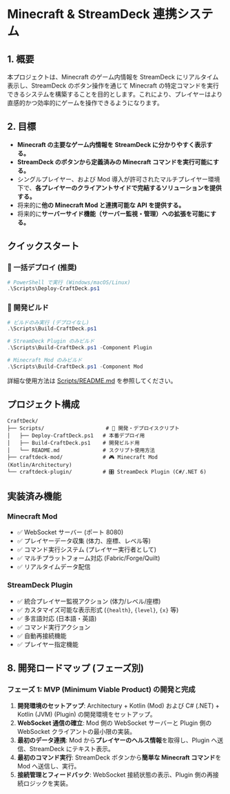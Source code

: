 # Minecraft & StreamDeck 連携システム

## 1. 概要

本プロジェクトは、Minecraft のゲーム内情報を StreamDeck にリアルタイム表示し、StreamDeck のボタン操作を通じて Minecraft の特定コマンドを実行できるシステムを構築することを目的とします。これにより、プレイヤーはより直感的かつ効率的にゲームを操作できるようになります。

## 2. 目標

*   **Minecraft の主要なゲーム内情報を StreamDeck に分かりやすく表示する。**
*   **StreamDeck のボタンから定義済みの Minecraft コマンドを実行可能にする。**
*   シングルプレイヤー、および Mod 導入が許可されたマルチプレイヤー環境下で、**各プレイヤーのクライアントサイドで完結するソリューションを提供する。**
*   将来的に**他の Minecraft Mod と連携可能な API を提供する。**
*   将来的に**サーバーサイド機能（サーバー監視・管理）への拡張を可能にする。**

## クイックスタート

### 🚀 一括デプロイ (推奨)
```powershell
# PowerShell で実行 (Windows/macOS/Linux)
.\Scripts\Deploy-CraftDeck.ps1
```

### 🔨 開発ビルド
```powershell
# ビルドのみ実行 (デプロイなし)
.\Scripts\Build-CraftDeck.ps1

# StreamDeck Plugin のみビルド
.\Scripts\Build-CraftDeck.ps1 -Component Plugin

# Minecraft Mod のみビルド
.\Scripts\Build-CraftDeck.ps1 -Component Mod
```

詳細な使用方法は [Scripts/README.md](Scripts/README.md) を参照してください。

## プロジェクト構成

```
CraftDeck/
├── Scripts/                    # 🔧 開発・デプロイスクリプト
│   ├── Deploy-CraftDeck.ps1   # 本番デプロイ用
│   ├── Build-CraftDeck.ps1    # 開発ビルド用
│   └── README.md              # スクリプト使用方法
├── craftdeck-mod/             # 🎮 Minecraft Mod (Kotlin/Architectury)
└── craftdeck-plugin/          # 🎛️ StreamDeck Plugin (C#/.NET 6)
```

## 実装済み機能

### Minecraft Mod
- ✅ WebSocket サーバー (ポート 8080)
- ✅ プレイヤーデータ収集 (体力、座標、レベル等)
- ✅ コマンド実行システム (プレイヤー実行者として)
- ✅ マルチプラットフォーム対応 (Fabric/Forge/Quilt)
- ✅ リアルタイムデータ配信

### StreamDeck Plugin
- ✅ 統合プレイヤー監視アクション (体力/レベル/座標)
- ✅ カスタマイズ可能な表示形式 (`{health}`, `{level}`, `{x}` 等)
- ✅ 多言語対応 (日本語・英語)
- ✅ コマンド実行アクション
- ✅ 自動再接続機能
- ✅ プレイヤー指定機能

## 8. 開発ロードマップ (フェーズ別)

### フェーズ 1: MVP (Minimum Viable Product) の開発と完成

1.  **開発環境のセットアップ**: Architectury + Kotlin (Mod) および C# (.NET) + Kotlin (JVM) (Plugin) の開発環境をセットアップ。
2.  **WebSocket 通信の確立**: Mod 側の WebSocket サーバーと Plugin 側の WebSocket クライアントの最小限の実装。
3.  **最初のデータ連携**: Mod から**プレイヤーのヘルス情報**を取得し、Plugin へ送信、StreamDeck にテキスト表示。
4.  **最初のコマンド実行**: StreamDeck ボタンから**簡単な Minecraft コマンド**を Mod へ送信し、実行。
5.  **接続管理とフィードバック**: WebSocket 接続状態の表示、Plugin 側の再接続ロジックを実装。
